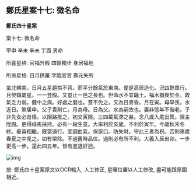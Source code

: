 ## 鄭氏星案十七: 微名命

**鄭氏四十星案**

案十七: 微名命

甲申 辛未 辛未 丁酉 男命

所喜星格: 官福升殿 四餘獨步 身居福地

所忌星格: 日月拱羅 孛臨官宮 壽元失所

坐北朝南。日月五星趨拱不背。而平分餘氣於東南。便是高居造化。況四餘單行。且熒鎮歲星。一一登殿。又豈止一邑之長也。但命水不宜躔土。福木猶畏於金。故氣乏力弱。健中之病。好處之磨也。蓋不免之。又為日將昏。月在寅。母早喪。水近日。煞居申。父子貴則亡。月為母。日為父。水為嗣故也。妻非低年不偕老。子非先女必首傷。以限路推之。初交寅限。三四載氣滯之甚。念八歲入尾出箕。限主陞殿。更得祿馬扶持。必有一段生意。大率利於亥歲。不利於寅年。今歲秋末冬終。憂喜相繼。既當遠行。宜調血氣。保家口。防失財。守此三者為祝。否則來歲春夏之中見之。如有榮除。不過舊時品位。過則必有所不利。大義入辰出卯。一步更高一步。還此四五年。皆有進退紆迥。

![img](https://lh4.googleusercontent.com/bitvswL_jGZlH04cT9V8x1SOkPUKzHi2XUHn8Y0p9SQoxKyiezIvx6XofFLzIL4il3k_wXZ0p2xPRfmEZ068IUXcCt6Jta4eAx6FceyOPkI=w1280)

按: 鄭氏四十星案原文以OCR輸入, 人工修正, 星曜位置以人工修改, 盡可能跟原圖相近。